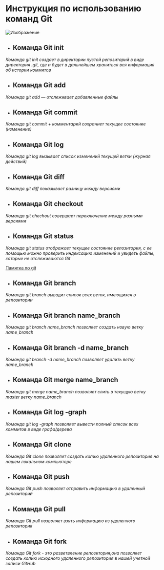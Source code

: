 # Инструкция по использованию команд Git
![Изображение](Git.jpg)

* ## **Команда Git init**

*Команда git init создает в директории пустой репозитарий в виде директория
.git, где и будет в дальнейшем храниться вся информация об истории коммитов*

* ## **Команда Git add**

*Команда git add — отслеживает добавленные файлы*

* ## **Команда Git commit**

*Команда git commit + комментарий  сохраниет текущее состояние (изменение)*


* ## **Команда Git log**

*Команда git log вызывает список изменений текущей ветки (журнал действий)*

* ## **Команда Git diff**

*Команда git diff показывает разницу между версиями*

* ## **Команда Git checkout**

*Команда git chechout совершает переключение между разными версиями*

* ## **Команда Git status**

*Команда git status отображает текущее состояние репозитория, с ее помощью можно проверить индексацию изменений и увидеть файлы, которые не отслеживаются Git*

[Памятка по git ](https://habr.com/ru/post/541258/)

* ## **Команда Git branch** 

*Команда git branch выводит список всех веток, имеющихся в репозитории*

* ## **Команда Git branch name_branch**

*Команда git branch name_branch позволяет создать новую ветку name_branch*

* ## **Команда Git branch -d name_branch**

*Команда git branch -d name_branch позволяет удалить ветку name_branch*

* ## **Команда Git merge name_branch**

*Команда git merge name_branch позволяет слить в текущую ветку master ветку name_branch*

* ## **Команда Git log -graph**

*Команда git log -graph позволяет вывести полный список всех коммитов в виде графа/дерева*

* ## **Команда Git clone**

*Команда Git clone позволяет создать копию удаленного репозитория на нашем локальном компьютере*

* ## **Команда Git push**

*Команда Git push позволяет отправить информацию в удаленный репозиторий*

* ## **Команда Git pull**

*Команда Git pull позволяет взять информацию из удаленного репозитория*

* ## **Команда Git fork**

*Команда Git fork - это разветвление репозитория,она позволяет создать копию исходного удаленного репозитория в нашей учетной записи GitHub*
